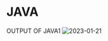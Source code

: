 # JAVA

OUTPUT OF JAVA1
![2023-01-21](https://user-images.githubusercontent.com/102512105/214052573-826359e8-6862-4098-97fb-f7b5c94110bb.png)
